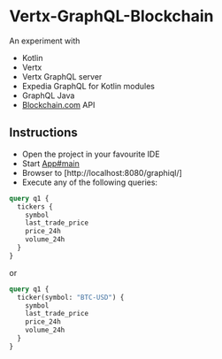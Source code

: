 # Vertx-GraphQL-Blockchain

An experiment with 

* Kotlin
* Vertx
* Vertx GraphQL server
* Expedia GraphQL for Kotlin modules
* GraphQL Java
* [Blockchain.com](https://blockchain.com) API

## Instructions

* Open the project in your favourite IDE
* Start [App#main](src/main/kotlin/org/example/App.kt)
* Browser to [http://localhost:8080/graphiql/]
* Execute any of the following queries:

```graphql
query q1 {
  tickers {
    symbol
    last_trade_price
    price_24h
    volume_24h
  }
}
```

or 

```graphql
query q1 {
  ticker(symbol: "BTC-USD") {
    symbol
    last_trade_price
    price_24h
    volume_24h
  }
}
```
